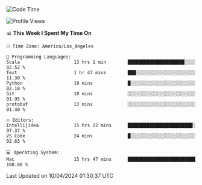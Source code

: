 <!--START_SECTION:waka-->
![Code Time](http://img.shields.io/badge/Code%20Time-930%20hrs%2042%20mins-blue)

![Profile Views](http://img.shields.io/badge/Profile%20Views-0-blue)

📊 **This Week I Spent My Time On** 

```text
🕑︎ Time Zone: America/Los_Angeles

💬 Programming Languages: 
Scala                    13 hrs 1 min        █████████████████████░░░░   82.52 % 
Text                     1 hr 47 mins        ███░░░░░░░░░░░░░░░░░░░░░░   11.30 % 
Python                   19 mins             █░░░░░░░░░░░░░░░░░░░░░░░░   02.10 % 
Git                      18 mins             ░░░░░░░░░░░░░░░░░░░░░░░░░   01.95 % 
protobuf                 13 mins             ░░░░░░░░░░░░░░░░░░░░░░░░░   01.40 % 

🔥 Editors: 
Intellijidea             15 hrs 22 mins      ████████████████████████░   97.37 % 
VS Code                  24 mins             █░░░░░░░░░░░░░░░░░░░░░░░░   02.63 % 

💻 Operating System: 
Mac                      15 hrs 47 mins      █████████████████████████   100.00 % 
```


 Last Updated on 10/04/2024 01:30:37 UTC
<!--END_SECTION:waka-->
